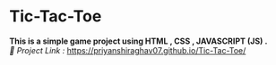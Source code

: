 # Tic-Tac-Toe
**This is a simple game project using HTML , CSS , JAVASCRIPT (JS) .**  
*📂 Project Link :* https://priyanshiraghav07.github.io/Tic-Tac-Toe/ 
